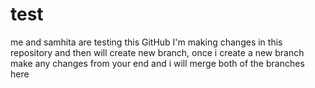# test
me and samhita are testing this GitHub
I'm making changes in this repository and then will create new branch, once i create a new branch make any changes from your end and i will merge both of the branches here 
